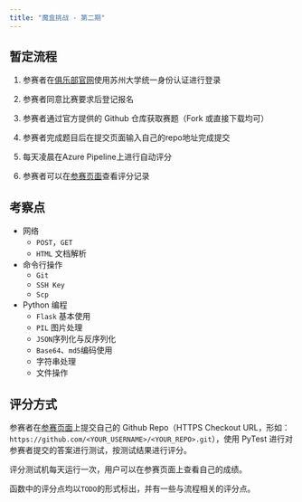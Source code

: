 ```yaml
---
title: "魔盒挑战 - 第二期"
---
```


## 暂定流程

1. 参赛者在[俱乐部官网](https://sumsc.xin)使用苏州大学统一身份认证进行登录

2. 参赛者同意比赛要求后登记报名

3. 参赛者通过官方提供的 Github 仓库获取赛题（Fork 或直接下载均可）

4. 参赛者完成题目后在提交页面输入自己的repo地址完成提交

5. 每天凌晨在Azure Pipeline上进行自动评分

6. 参赛者可以在[参赛页面](https://pandora.sumsc.xin)查看评分记录

## 考察点

- 网络
    - `POST`，`GET`
    - `HTML` 文档解析
- 命令行操作
    - `Git`
    - `SSH Key`
    - `Scp`
- Python 编程
    - `Flask` 基本使用
    - `PIL` 图片处理
    - `JSON`序列化与反序列化
    - `Base64`、`md5`编码使用
    - 字符串处理
    - 文件操作

## 评分方式

参赛者在[参赛页面](https://pandora.sumsc.xin)上提交自己的 Github Repo（HTTPS Checkout URL，形如：`https://github.com/<YOUR_USERNAME>/<YOUR_REPO>.git`），使用 PyTest 进行对参赛者提交的答案进行测试，按测试结果进行评分。

评分测试机每天运行一次，用户可以在参赛页面上查看自己的成绩。

函数中的评分点均以`TODO`的形式标出，并有一些与流程相关的评分点。
